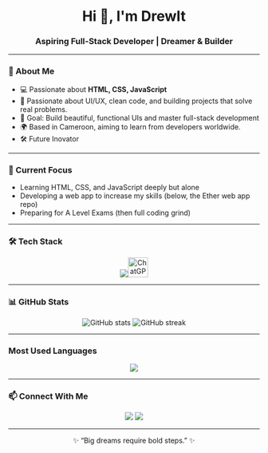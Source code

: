 <!-- Profile Banner -->

<h1 align="center">Hi 👋, I'm DrewIt</h1>
<h3 align="center">Aspiring Full-Stack Developer | Dreamer & Builder </h3>

---

### 🚀 About Me
- 💻 Passionate about **HTML, CSS, JavaScript** 
- 🧠 Passionate about UI/UX, clean code, and building projects that solve real problems.
- 🎯 Goal: Build beautiful, functional UIs and master full-stack development
- 🌍 Based in Cameroon, aiming to learn from developers worldwide.
- 🛠 Future Inovator

---
### 🚀 Current Focus
- Learning HTML, CSS, and JavaScript deeply but alone
- Developing a web app to increase my skills (below, the Ether web app repo)
- Preparing for A Level Exams (then full coding grind)

---
### 🛠 Tech Stack
<p align="center">
  <img src="https://skillicons.dev/icons?i=html,css,js,github,vscode" /><img src="https://upload.wikimedia.org/wikipedia/commons/a/aa/ChatGPT-Logo-2022.svg" alt="ChatGPT" width="40" height="40" />
</p>

-----

### 📊 GitHub Stats
<p align="center">
  <img src="https://github-readme-stats.vercel.app/api?username=DrewIt273&show_icons=true&theme=tokyonight" alt="GitHub stats" />
  <img src="https://github-readme-streak-stats.herokuapp.com/?user=DrewIt273&theme=tokyonight" alt="GitHub streak" />
</p>

---

### Most Used Languages
<p align="center">
  <img src="https://github-readme-stats.vercel.app/api/top-langs/?username=drewIt273&layout=compact&theme=tokyonight" />
</p>

---

### 📫 Connect With Me
<p align="center">
  <a href="https://github.com/DrewIt273"><img src="https://img.shields.io/badge/GitHub-DrewIt273-black?style=for-the-badge&logo=github"></a>
  <a href="mailto:instantdrewIt@gmail.com"><img src="https://img.shields.io/badge/Email-Coming%20Soon-red?style=for-the-badge&logo=gmail"></a>
</p>

---

<p align="center">✨ “Big dreams require bold steps.” ✨</p>
